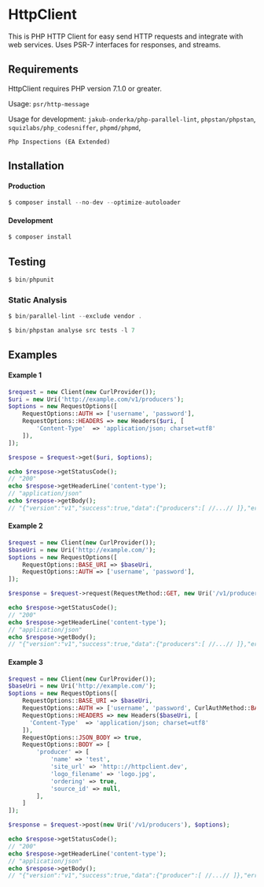 # HttpClient

This is PHP HTTP Client for easy send HTTP requests and integrate with web services.
Uses PSR-7 interfaces for responses, and streams.

## Requirements

HttpClient requires PHP version 7.1.0 or greater.

Usage: `psr/http-message`

Usage for development: `jakub-onderka/php-parallel-lint`, `phpstan/phpstan`, `squizlabs/php_codesniffer`, `phpmd/phpmd`,

`Php Inspections (EA Extended)`

## Installation

#### Production
```php
$ composer install --no-dev --optimize-autoloader
```

#### Development
```php
$ composer install
```

## Testing

```php
$ bin/phpunit
```

### Static Analysis

```php
$ bin/parallel-lint --exclude vendor .
```

```php
$ bin/phpstan analyse src tests -l 7
```

## Examples

#### Example 1

```php
$request = new Client(new CurlProvider());
$uri = new Uri('http://example.com/v1/producers');
$options = new RequestOptions([
    RequestOptions::AUTH => ['username', 'password'],
    RequestOptions::HEADERS => new Headers($uri, [
        'Content-Type'  => 'application/json; charset=utf8'
    ]),
]);

$respose = $request->get($uri, $options);

echo $respose->getStatusCode();
// "200"
echo $respose->getHeaderLine('content-type');
// "application/json"
echo $respose->getBody();
// "{"version":"v1","success":true,"data":{"producers":[ //...// ]},"error":null}
```

#### Example 2

```php
$request = new Client(new CurlProvider());
$baseUri = new Uri('http://example.com/');
$options = new RequestOptions([
    RequestOptions::BASE_URI => $baseUri,
    RequestOptions::AUTH => ['username', 'password'],
]);

$response = $request->request(RequestMethod::GET, new Uri('/v1/producers'), $options);

echo $respose->getStatusCode();
// "200"
echo $respose->getHeaderLine('content-type');
// "application/json"
echo $respose->getBody();
// "{"version":"v1","success":true,"data":{"producers":[ //...// ]},"error":null}
```

#### Example 3

```php
$request = new Client(new CurlProvider());
$baseUri = new Uri('http://example.com/');
$options = new RequestOptions([
    RequestOptions::BASE_URI => $baseUri,
    RequestOptions::AUTH => ['username', 'password', CurlAuthMethod::BASIC],
    RequestOptions::HEADERS => new Headers($baseUri, [
      'Content-Type'  => 'application/json; charset=utf8'
    ]),
    RequestOptions::JSON_BODY => true,
    RequestOptions::BODY => [
        'producer' => [
            'name' => 'test',
            'site_url' => 'http:://httpclient.dev',
            'logo_filename' => 'logo.jpg',
            'ordering' => true,
            'source_id' => null,
        ],
    ]
]);

$response = $request->post(new Uri('/v1/producers'), $options);

echo $respose->getStatusCode();
// "200"
echo $respose->getHeaderLine('content-type');
// "application/json"
echo $respose->getBody();
// "{"version":"v1","success":true,"data":{"producer":[ //...// ]},"error":null}
```
